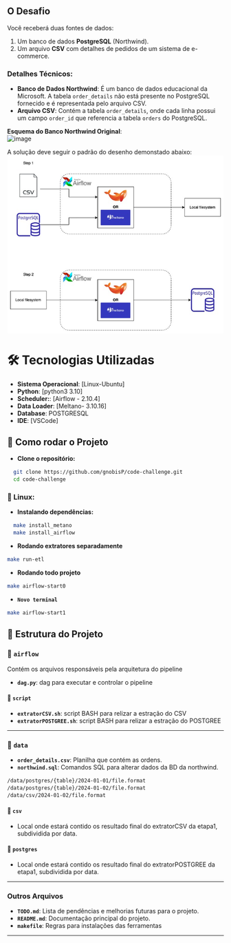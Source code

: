 ## O Desafio

Você receberá duas fontes de dados: 
1. Um banco de dados **PostgreSQL** (Northwind). 
2. Um arquivo **CSV** com detalhes de pedidos de um sistema de e-commerce.

### Detalhes Técnicos:
- **Banco de Dados Northwind**: É um banco de dados educacional da Microsoft. A tabela `order_details` não está presente no PostgreSQL fornecido e é representada pelo arquivo CSV.
- **Arquivo CSV**: Contém a tabela `order_details`, onde cada linha possui um campo `order_id` que referencia a tabela `orders` do PostgreSQL.

**Esquema do Banco Northwind Original**:  
![image](https://user-images.githubusercontent.com/49417424/105997621-9666b980-608a-11eb-86fd-db6b44ece02a.png)


A solução deve seguir o padrão do desenho demonstado abaixo:
![image](docs/diagrama_embulk_meltano.jpg)

# 🛠 Tecnologias Utilizadas 
- **Sistema Operacional**: [Linux-Ubuntu] 
- **Python**: [python3 3.10] 
- **Scheduler:**: [Airflow - 2.10.4] 
- **Data Loader**: [Meltano- 3.10.16]
- **Database**: POSTGRESQL
- **IDE**: [VSCode]

## 🚀 Como rodar o Projeto
  - **Clone o repositório:**
```sh
  git clone https://github.com/gnobisP/code-challenge.git
  cd code-challenge
```
### 🐧 Linux:
  - **Instalando dependências:**
```sh
  make install_metano
  make install_airflow
```
- **Rodando extratores separadamente**
```sh
make run-etl
```
- **Rodando todo projeto**
```sh
make airflow-start0
```
- **`Novo terminal`**
 ```sh
make airflow-start1
```

## 📁 Estrutura do Projeto

### 📂 `airflow`
Contém os arquivos responsáveis pela arquitetura do pipeline

- **`dag.py`**: dag para executar e controlar o pipeline
#### 📂 `script`
- **`extratorCSV.sh`**: script BASH para relizar a estração do CSV
- **`extratorPOSTGREE.sh`**: script BASH para relizar a estração do POSTGREE
---

### 📂 `data`
- **`order_details.csv`**: Planilha que contém as ordens.
- **`northwind.sql`**: Comandos SQL para alterar dados da BD da northwind.

```sh
/data/postgres/{table}/2024-01-01/file.format
/data/postgres/{table}/2024-01-02/file.format
/data/csv/2024-01-02/file.format
```

#### 📂 `csv`
- Local onde estará contido os resultado final do extratorCSV da etapa1, subdividida por data.
#### 📂 `postgres`
- Local onde estará contido os resultado final do extratorPOSTGREE da etapa1, subdividida por data.
---

### Outros Arquivos
- **`TODO.md`**: Lista de pendências e melhorias futuras para o projeto.
- **`README.md`**: Documentação principal do projeto.
- **`makefile`**: Regras para instalações das ferramentas
---